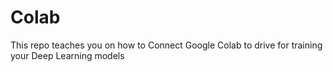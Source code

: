 # Colab
This repo teaches you on how to Connect Google Colab to drive for training your Deep Learning models
